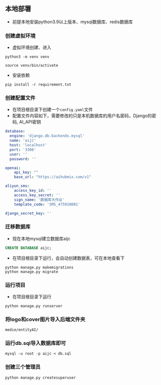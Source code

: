 ## 本地部署

+ 前提本地安装python3.9以上版本、mysql数据库、redis数据库

### 创建虚拟环境
+ 虚拟环境创建、进入
```shell
python3 -m venv venv

source venv/bin/activate
```
+ 安装依赖
```shell
pip install -r requirement.txt
```

### 创建配置文件
+ 在项目根目录下创建一个`config.yaml`文件
+ 配置文件内容如下，需要修改的只是本机数据库的用户名密码，Django的密码, AI_API密钥
```yaml
database:
  engine: 'django.db.backends.mysql'
  name: 'aijc'
  host: 'localhost'
  port: '3306'
  user: ''
  password: ''

openai:
    api_key: ""
    base_url: "https://aihubmix.com/v1"

aliyun_sms:
    access_key_id: ''
    access_key_secret: ''
    sign_name: '数据库大作业'
    template_code: 'SMS_475910001'

django_secret_key: ''
```

### 迁移数据库
+ 现在本地mysql建立数据库aijc
```sql
CREATE DATABASE aijc;
```

+ 在项目根目录下运行，会自动创建数据表，可在本地查看下
```shell
python manage.py makemigrations
python manage.py migrate
```

### 运行项目
+ 在项目根目录下运行
```shell
python manage.py runserver
```

### 将logo和cover图片导入后端文件夹
```text
medie/entityAI/
```

### 运行db.sql导入数据库即可
```shell
mysql -u root -p aijc < db.sql
```

### 创建三个管理员
```shell
python manage.py createsuperuser 
```





